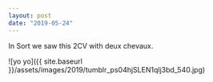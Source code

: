 ```yaml
---
layout: post
date: "2019-05-24"
---
```


In Sort we saw this 2CV with deux chevaux.

![yo yo]({{ site.baseurl }}/assets/images/2019/tumblr_ps04hjSLEN1qlj3bd_540.jpg)
